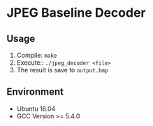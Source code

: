 # JPEG Baseline Decoder

## Usage
1. Compile: `make`
2. Execute:: `./jpeg_decoder <file>`
3. The result is save to `output.bmp`

## Environment
- Ubuntu 16.04
- GCC Version >= 5.4.0
